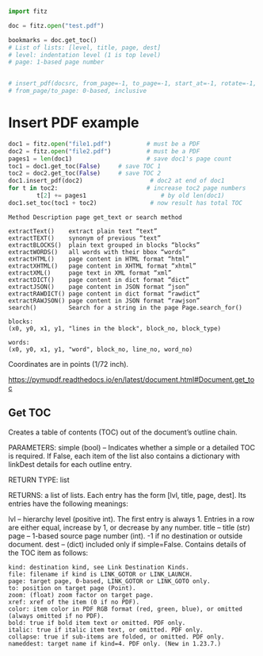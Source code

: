 
```python
import fitz

doc = fitz.open("test.pdf")

bookmarks = doc.get_toc()
# List of lists: [level, title, page, dest]
# level: indentation level (1 is top level)
# page: 1-based page number


# insert_pdf(docsrc, from_page=-1, to_page=-1, start_at=-1, rotate=-1, links=True, annots=True, show_progress=0, final=1)
# from_page/to_page: 0-based, inclusive
```

# Insert PDF example

```python
doc1 = fitz.open("file1.pdf")          # must be a PDF
doc2 = fitz.open("file2.pdf")          # must be a PDF
pages1 = len(doc1)                     # save doc1's page count
toc1 = doc1.get_toc(False)     # save TOC 1
toc2 = doc2.get_toc(False)     # save TOC 2
doc1.insert_pdf(doc2)                   # doc2 at end of doc1
for t in toc2:                         # increase toc2 page numbers
        t[2] += pages1                     # by old len(doc1)
doc1.set_toc(toc1 + toc2)               # now result has total TOC
```

```
Method Description page get_text or search method

extractText()    extract plain text “text”
extractTEXT()    synonym of previous “text”
extractBLOCKS()  plain text grouped in blocks “blocks”
extractWORDS()   all words with their bbox “words”
extractHTML()    page content in HTML format “html”
extractXHTML()   page content in XHTML format “xhtml”
extractXML()     page text in XML format “xml”
extractDICT()    page content in dict format “dict”
extractJSON()    page content in JSON format “json”
extractRAWDICT() page content in dict format “rawdict”
extractRAWJSON() page content in JSON format “rawjson”
search()         Search for a string in the page Page.search_for()
```

```
blocks:
(x0, y0, x1, y1, "lines in the block", block_no, block_type)

words:
(x0, y0, x1, y1, "word", block_no, line_no, word_no)
```

Coordinates are in points (1/72 inch).


<https://pymupdf.readthedocs.io/en/latest/document.html#Document.get_toc>

## Get TOC

Creates a table of contents (TOC) out of the document’s outline chain.

PARAMETERS:
simple (bool) – Indicates whether a simple or a detailed TOC is required. If False, each item of the list also contains a dictionary with linkDest details for each outline entry.

RETURN TYPE:
list

RETURNS:
a list of lists. Each entry has the form [lvl, title, page, dest]. Its entries have the following meanings:

lvl – hierarchy level (positive int). The first entry is always 1. Entries in a row are either equal, increase by 1, or decrease by any number.
title – title (str)
page – 1-based source page number (int). -1 if no destination or outside document.
dest – (dict) included only if simple=False. Contains details of the TOC item as follows:

    kind: destination kind, see Link Destination Kinds.
    file: filename if kind is LINK_GOTOR or LINK_LAUNCH.
    page: target page, 0-based, LINK_GOTOR or LINK_GOTO only.
    to: position on target page (Point).
    zoom: (float) zoom factor on target page.
    xref: xref of the item (0 if no PDF).
    color: item color in PDF RGB format (red, green, blue), or omitted (always omitted if no PDF).
    bold: true if bold item text or omitted. PDF only.
    italic: true if italic item text, or omitted. PDF only.
    collapse: true if sub-items are folded, or omitted. PDF only.
    nameddest: target name if kind=4. PDF only. (New in 1.23.7.)
